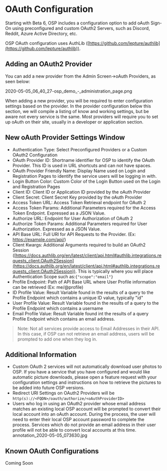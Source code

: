 # OAuth Configuration
Starting with Beta 6, OSP includes a configuration option to add oAuth Sign-On using preconfigured and custom OAuth2 Servers, such as Discord, Reddit, Azure Active Directory, etc.

OSP OAuth configuration uses AuthLib ([https://github.com/lepture/authlib](https://github.com/lepture/authlib)).

## Adding an OAuth2 Provider
You can add a new provider from the Admin Screen->oAuth Providers, as seen below:

2020-05-05_06_40_27-osp_demo_-_administration_page.png

When adding a new provider, you will be required to enter configuration settings based on the provider. In the provider configuration below this section, we will compile a listing of know and working settings, but be aware not every service is the same. Most providers will require you to set up oAuth on their site, usually in a developer or application section.

## New oAuth Provider Settings Window
- Authentication Type: Select Preconfigured Providers or a Custom OAuth2 Configuration
- OAuth Provider ID: Shortname identifier for OSP to identify the OAuth Provider. This ID is used in URL shortcuts and can not have spaces.
- OAuth Provider Friendly Name: Display Name used on Login and Registration Pages to identify the service users will be logging in with.
- Login Button Color: Custom Color of the Login Button used on the Login and Registration Pages
- Client ID: Client ID or Application ID provided by the oAuth Provider
- Client Secret: Client Secret Key provided by the oAuth Provider
- Access Token URL: Access Token Retrieval endpoint for OAuth 2
- Access Token Params: Additional Parameters required for the Access Token Endpoint. Expressed as a JSON Value.
- Authorize URL: Endpoint for User Authorization of OAuth 2
- Authorize Token Params: Additional Parameters required for User Authorization. Expressed as a JSON Value.
- API Base URL: Full URI for API Requests to the Provider. (Ex: https://example.com/api/)
- Client Kwargs: Additional Arguments required to build an OAuth2 Session ([https://docs.authlib.org/en/latest/client/api.html#authlib.integrations.requests_client.OAuth2Session](https://docs.authlib.org/en/latest/client/api.html#authlib.integrations.requests_client.OAuth2Session)). This is typically where you will place Authentication Scope such as:```{"scope":"email"}```
- Profile Endpoint: Path of API Base URL where User Profile information can be retrieved (Ex: me/@profile)
- ID Profile Value: Result Variable found in the results of a query to the Profile Endpoint which contains a unique ID value, typically "id"
- User Profile Value: Result Variable found in the results of a query to the Profile Endpoint which contains a username
- Email Profile Value: Result Variable found int the results of a query Profile Endpoint which contains an email address.
> Note: Not all services provide access to Email Addresses in their API. In this case, if OSP can not retrieve an email address, users will be prompted to add one when they log in.

## Additional Information
- Custom OAuth 2 services will not automatically download user photos to OSP. 
If you have a service that you have configured and would like automatic picture downloads, please open a feature request with your configuration settings and instructions on how to retrieve the pictures to be added into future OSP versions.
- Redirect URI Settings on OAuth2 Providers will be
```http(s)://<FQDN>/oauth/authorize/<oAuthProviderID>```
- Users who log in using an OAuth2 provider whose email address matches an existing local OSP account will be prompted to convert their local account into an oAuth account. During the process, the user will need to enter their local OSP account password to complete the process. Services which do not provide an email address in their user profile will not be able to convert local accounts at this time.
annotation_2020-05-05_073630.jpg

## Known OAuth Configurations
Coming Soon